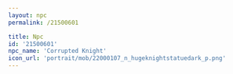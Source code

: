 ```yaml
---
layout: npc
permalink: /21500601

title: Npc
id: '21500601'
npc_name: 'Corrupted Knight'
icon_url: 'portrait/mob/22000107_n_hugeknightstatuedark_p.png'
---
```

